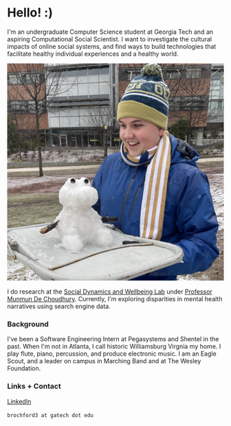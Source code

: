 # Hello! :)

I'm an undergraduate Computer Science student at Georgia Tech and an aspiring Computational Social Scientist. I want to investigate the cultural impacts of online social systems, and find ways to build technologies that facilitate healthy individual experiences and a healthy world.

![Me](./assets/snow.jpeg)

I do research at the <a href="https://socweb.cc.gatech.edu/">Social Dynamics and Wellbeing Lab</a> under <a href="http://www.munmund.net/index.html/">Professor Munmun De Choudhury</a>. Currently, I'm exploring disparities in mental health narratives using search engine data.


### Background
I've been a Software Engineering Intern at Pegasystems and Shentel in the past. When I'm not in Atlanta, I call historic Williamsburg Virgnia my home. I play flute, piano, percussion, and produce electronic music. I am an Eagle Scout, and a leader on campus in Marching Band and at The Wesley Foundation.


### Links + Contact
<a href="https://www.linkedin.com/in/ben-rochford/">LinkedIn</a>

`brochford3 at gatech dot edu`

